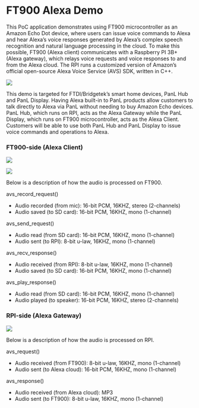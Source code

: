 # FT900 Alexa Demo


This PoC application demonstrates using FT900 microcontroller as an Amazon Echo Dot device, where users can issue voice commands to Alexa and hear Alexa’s voice responses generated by Alexa’s complex speech recognition and natural language processing in the cloud. To make this possible, FT900 (Alexa client) communicates with a Raspberry PI 3B+ (Alexa gateway), which relays voice requests and voice responses to and from the Alexa cloud. The RPI runs a customized version of Amazon’s official open-source Alexa Voice Service (AVS) SDK, written in C++.

![](https://github.com/richmondu/FT900/blob/master/Alexa/Amazon%20Alexa%20Client/docs/images/system_diagram.jpg)

This demo is targeted for FTDI/Bridgetek’s smart home devices, PanL Hub and PanL Display. Having Alexa built-in to PanL products allow customers to talk directly to Alexa via PanL without needing to buy Amazon Echo devices. PanL Hub, which runs on RPI, acts as the Alexa Gateway while the PanL Display, which runs on FT900 microcontroller, acts as the Alexa Client. Customers will be able to use both PanL Hub and PanL Display to issue voice commands and operations to Alexa.

### FT900-side (Alexa Client)

![](https://github.com/richmondu/FT900/blob/master/Alexa/Amazon%20Alexa%20Client/docs/images/block_diagram.jpg)

![](https://github.com/richmondu/FT900/blob/master/Alexa/Amazon%20Alexa%20Client/docs/images/sequence_diagram.jpg)

Below is a description of how the audio is processed on FT900.

avs_record_request()
- Audio recorded (from mic): 16-bit PCM, 16KHZ, stereo (2-channels)
- Audio saved (to SD card): 16-bit PCM, 16KHZ, mono (1-channel)

avs_send_request()
- Audio read (from SD card): 16-bit PCM, 16KHZ, mono (1-channel)
- Audio sent (to RPI):  8-bit u-law, 16KHZ, mono (1-channel)

avs_recv_response()
- Audio received (from RPI): 8-bit u-law, 16KHZ, mono (1-channel)
- Audio saved (to SD card): 16-bit PCM, 16KHZ, mono (1-channel)

avs_play_response()
- Audio read (from SD card): 16-bit PCM, 16KHZ, mono (1-channel)
- Audio played (to speaker): 16-bit PCM, 16KHZ, stereo (2-channels)


### RPI-side (Alexa Gateway)

![](https://github.com/richmondu/FT900/blob/master/Alexa/Amazon%20Alexa%20Client/docs/images/block_diagram_rpi.jpg)

Below is a description of how the audio is processed on RPI.

avs_request()
- Audio received (from FT900): 8-bit u-law, 16KHZ, mono (1-channel)
- Audio sent (to Alexa cloud): 16-bit PCM, 16KHZ, mono (1-channel)

avs_response()
- Audio received (from Alexa cloud): MP3
- Audio sent (to FT900): 8-bit u-law, 16KHZ, mono (1-channel)
